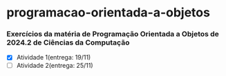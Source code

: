 # programacao-orientada-a-objetos
### Exercícios da matéria de Programação Orientada a Objetos de 2024.2 de Ciências da Computação
- [x] Atividade 1(entrega: 19/11)
- [ ] Atividade 2(entrega: 25/11)
